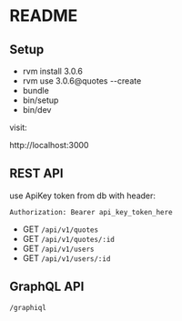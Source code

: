 # README

## Setup
- rvm install 3.0.6
- rvm use 3.0.6@quotes --create
- bundle
- bin/setup
- bin/dev


visit:

http://localhost:3000

## REST API
use ApiKey token from db with header:

`Authorization: Bearer api_key_token_here`

- GET `/api/v1/quotes`
- GET `/api/v1/quotes/:id`
- GET `/api/v1/users`
- GET `/api/v1/users/:id`

## GraphQL API

`/graphiql`
